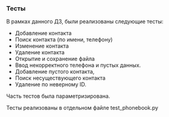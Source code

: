 ### Тесты

В рамках данного ДЗ, были реализованы следующие тесты:


*  Добавление контакта
*  Поиск контакта (по имени, телефону)
*  Изменение контакта
*  Удаление контакта
*  Открытие и сохранение файла
*  Ввод некорректного телефона и пустых данных.
*  Добавление пустого контакта,
*  Поиск несуществующего контакта
*  Удаление по неверному ID.

Часть тестов была параметризирована.

Тесты реализованы в отдельном файле test_phonebook.py

